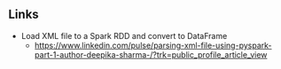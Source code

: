 ## Links

- Load XML file to a Spark RDD and convert to DataFrame
  - https://www.linkedin.com/pulse/parsing-xml-file-using-pyspark-part-1-author-deepika-sharma-/?trk=public_profile_article_view
